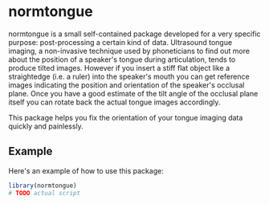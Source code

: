 # normtongue

normtongue is a small self-contained package developed for a very specific purpose:
post-processing a certain kind of data.  Ultrasound tongue imaging, a non-invasive
technique used by phoneticians to find out more about the position of a speaker's
tongue during articulation, tends to produce tilted images.  However if you insert
a stiff flat object like a straightedge (i.e. a ruler) into the speaker's mouth
you can get reference images indicating the position and orientation of the
speaker's occlusal plane.  Once you have a good estimate of the tilt angle of the
occlusal plane itself you can rotate back the actual tongue images accordingly.

This package helps you fix the orientation of your tongue imaging data quickly
and painlessly.

## Example

Here's an example of how to use this package:

``` r
library(normtongue)
# TODO actual script
```
